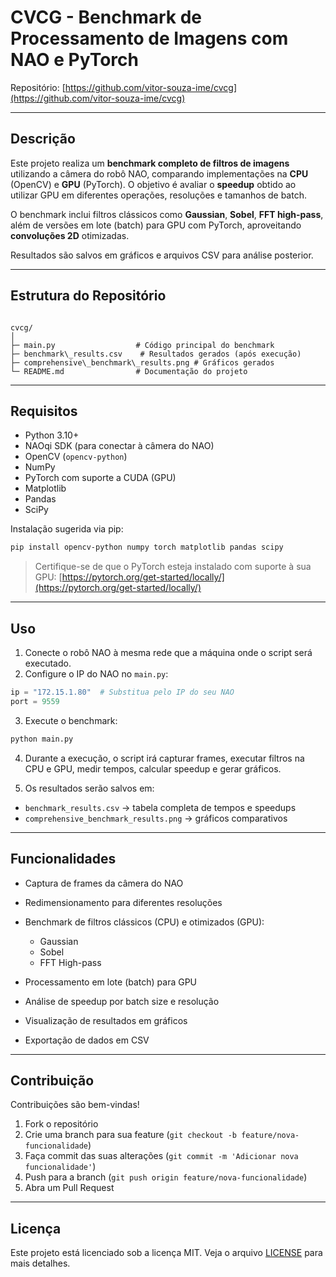 # CVCG - Benchmark de Processamento de Imagens com NAO e PyTorch

Repositório: [https://github.com/vitor-souza-ime/cvcg](https://github.com/vitor-souza-ime/cvcg)

---

## Descrição

Este projeto realiza um **benchmark completo de filtros de imagens** utilizando a câmera do robô NAO, comparando implementações na **CPU** (OpenCV) e **GPU** (PyTorch). O objetivo é avaliar o **speedup** obtido ao utilizar GPU em diferentes operações, resoluções e tamanhos de batch.

O benchmark inclui filtros clássicos como **Gaussian**, **Sobel**, **FFT high-pass**, além de versões em lote (batch) para GPU com PyTorch, aproveitando **convoluções 2D** otimizadas.

Resultados são salvos em gráficos e arquivos CSV para análise posterior.

---

## Estrutura do Repositório

```

cvcg/
│
├─ main.py                  # Código principal do benchmark
├─ benchmark\_results.csv    # Resultados gerados (após execução)
├─ comprehensive\_benchmark\_results.png # Gráficos gerados
└─ README.md                # Documentação do projeto

````

---

## Requisitos

- Python 3.10+  
- NAOqi SDK (para conectar à câmera do NAO)  
- OpenCV (`opencv-python`)  
- NumPy  
- PyTorch com suporte a CUDA (GPU)  
- Matplotlib  
- Pandas  
- SciPy  

Instalação sugerida via pip:

```bash
pip install opencv-python numpy torch matplotlib pandas scipy
````

> Certifique-se de que o PyTorch esteja instalado com suporte à sua GPU:
> [https://pytorch.org/get-started/locally/](https://pytorch.org/get-started/locally/)

---

## Uso

1. Conecte o robô NAO à mesma rede que a máquina onde o script será executado.
2. Configure o IP do NAO no `main.py`:

```python
ip = "172.15.1.80"  # Substitua pelo IP do seu NAO
port = 9559
```

3. Execute o benchmark:

```bash
python main.py
```

4. Durante a execução, o script irá capturar frames, executar filtros na CPU e GPU, medir tempos, calcular speedup e gerar gráficos.

5. Os resultados serão salvos em:

* `benchmark_results.csv` → tabela completa de tempos e speedups
* `comprehensive_benchmark_results.png` → gráficos comparativos

---

## Funcionalidades

* Captura de frames da câmera do NAO
* Redimensionamento para diferentes resoluções
* Benchmark de filtros clássicos (CPU) e otimizados (GPU):

  * Gaussian
  * Sobel
  * FFT High-pass
* Processamento em lote (batch) para GPU
* Análise de speedup por batch size e resolução
* Visualização de resultados em gráficos
* Exportação de dados em CSV

---

## Contribuição

Contribuições são bem-vindas!

1. Fork o repositório
2. Crie uma branch para sua feature (`git checkout -b feature/nova-funcionalidade`)
3. Faça commit das suas alterações (`git commit -m 'Adicionar nova funcionalidade'`)
4. Push para a branch (`git push origin feature/nova-funcionalidade`)
5. Abra um Pull Request

---

## Licença

Este projeto está licenciado sob a licença MIT. Veja o arquivo [LICENSE](LICENSE) para mais detalhes.

